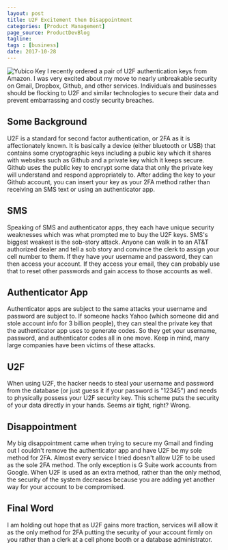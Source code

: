 ```yaml
---
layout: post
title: U2F Excitement then Disappointment
categories: [Product Management]
page_source: ProductDevBlog
tagline:
tags : [business]
date: 2017-10-28
---
```


![Yubico Key](/images/Security-Key-by-Yubico-1000-2016.png)
I recently ordered a pair of U2F authentication keys from Amazon. I was very excited about my move to nearly unbreakable security on Gmail, Dropbox, Github, and other services. Individuals and businesses should be flocking to U2F and similar technologies to secure their data and prevent embarrassing and costly security breaches.

## Some Background

U2F is a standard for second factor authentication, or 2FA as it is affectionately known. It is basically a device (either bluetooth or USB) that contains some cryptographic keys including a public key which it shares with websites such as Github and a private key which it keeps secure.  Github uses the public key to encrypt some data that only the private key will understand and respond appropriately to. After adding the key to your Github account, you can insert your key as your 2FA method rather than receiving an SMS text or using an authenticator app.

## SMS

Speaking of SMS and authenticator apps, they each have unique security weaknesses which was what prompted me to buy the U2F keys. SMS's biggest weakest is the sob-story attack. Anyone can walk in to an AT&T authorized dealer and tell a sob story and convince the clerk to assign your cell number to them. If they have your username and password, they can then access your account. If they access your email, they can probably use that to reset other passwords and gain access to those accounts as well.

## Authenticator App

Authenticator apps are subject to the same attacks your username and password are subject to. If someone hacks Yahoo (which someone did and stole account info for 3 billion people), they can steal the private key that the authenticator app uses to generate codes. So they get your username, password, and authenticator codes all in one move. Keep in mind, many large companies have been victims of these attacks.

## U2F

When using U2F, the hacker needs to steal your username and password from the database (or just guess it if your password is  "12345") and needs to physically possess your U2F security key. This scheme puts the security of your data directly in your hands. Seems air tight, right? Wrong.

## Disappointment

My big disappointment came when trying to secure my Gmail and finding out I couldn't remove the authenticator app and have U2F be my sole method for 2FA. Almost every service I tried doesn't allow U2F to be used as the sole 2FA method. The only exception is G Suite work accounts from Google. When U2F is used as an extra method, rather than the only method, the security of the system decreases because you are adding yet another way for your account to be compromised.

## Final Word

I am holding out hope that as U2F gains more traction, services will allow it as the only method for 2FA putting the security of your account firmly on you rather than a clerk at a cell phone booth or a database administrator.
